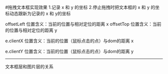 #拖拽文本框实现效果
1.记录 x 和 y 的坐标
2.停止拖拽时把文本框的 x 和  y 的坐标动态跟新为记录的 x 和 y的坐标

offsetLeft 位置含义：当前的位置与相对定位的距离 x
offsetTop  位置含义：当前的位置与相对定位的距离 y

e.clientX 位置含义：当前的位置（鼠标点击的点）与dom的距离 x

e.clientY 位置含义：当前的位置（鼠标点击的点）与dom的距离 y

-----------------------
文本框层和图片层的关系


